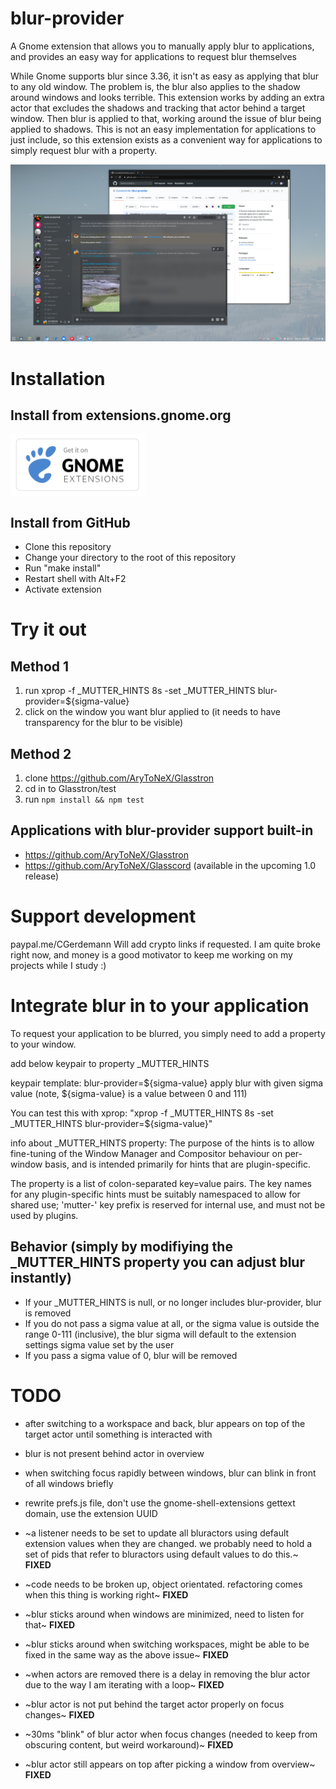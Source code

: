 # blur-provider
A Gnome extension that allows you to manually apply blur to applications, and provides an easy way for applications to request blur themselves

While Gnome supports blur since 3.36, it isn't as easy as applying that blur to any old window. The problem is, the blur also applies to the shadow around windows and looks terrible. This extension works by adding an extra actor that excludes the shadows and tracking that actor behind a target window. Then blur is applied to that, working around the issue of blur being applied to shadows. This is not an easy implementation for applications to just include, so this extension exists as a convenient way for applications to simply request blur with a property.

![screenshot of blur-provider](https://raw.githubusercontent.com/CorvetteCole/blur-provider/master/2020-09-19_16-22.png)

# Installation
## Install from extensions.gnome.org 
[<img src="https://raw.githubusercontent.com/andyholmes/gnome-shell-extensions-badge/master/get-it-on-ego.svg?sanitize=true" alt="Get it on GNOME Extensions" height="100" align="middle">][ego]
## Install from GitHub
- Clone this repository
- Change your directory to the root of this repository
- Run "make install"
- Restart shell with Alt+F2
- Activate extension

# Try it out
## Method 1
1. run xprop -f _MUTTER_HINTS 8s -set _MUTTER_HINTS blur-provider=${sigma-value}
2. click on the window you want blur applied to (it needs to have transparency for the blur to be visible)
## Method 2
1. clone https://github.com/AryToNeX/Glasstron
2. cd in to Glasstron/test
3. run ```npm install && npm test``` 

## Applications with blur-provider support built-in
- https://github.com/AryToNeX/Glasstron
- https://github.com/AryToNeX/Glasscord (available in the upcoming 1.0 release)

# Support development
paypal.me/CGerdemann
Will add crypto links if requested. I am quite broke right now, and money is a good motivator to keep me working on my projects while I study :)

# Integrate blur in to your application
To request your application to be blurred, you simply need to add a property to your window.

add below keypair to property _MUTTER_HINTS

keypair template: blur-provider=${sigma-value} apply blur with given sigma value
(note, ${sigma-value} is a value between 0 and 111)

You can test this with xprop: "xprop -f _MUTTER_HINTS 8s -set _MUTTER_HINTS blur-provider=${sigma-value}"

info about _MUTTER_HINTS property:
The purpose of the hints is to allow fine-tuning of the Window Manager and
Compositor behaviour on per-window basis, and is intended primarily for
hints that are plugin-specific.

The property is a list of colon-separated key=value pairs. The key names for
any plugin-specific hints must be suitably namespaced to allow for shared
use; 'mutter-' key prefix is reserved for internal use, and must not be used
by plugins.

## Behavior (simply by modifiying the \_MUTTER_HINTS property you can adjust blur instantly)
- If your \_MUTTER_HINTS is null, or no longer includes blur-provider, blur is removed
- If you do not pass a sigma value at all, or the sigma value is outside the range 0-111 (inclusive), the blur sigma will default to the extension settings sigma value set by the user
- If you pass a sigma value of 0, blur will be removed

# TODO
- after switching to a workspace and back, blur appears on top of the target actor until something is interacted with
- blur is not present behind actor in overview
- when switching focus rapidly between windows, blur can blink in front of all windows briefly
- rewrite prefs.js file, don't use the gnome-shell-extensions gettext domain, use the extension UUID

- ~a listener needs to be set to update all bluractors using default extension values when they are changed. we probably need to hold a set of pids that refer to bluractors using default values to do this.~ **FIXED**
- ~code needs to be broken up, object orientated. refactoring comes when this thing is working right~ **FIXED**
- ~blur sticks around when windows are minimized, need to listen for that~ **FIXED**
- ~blur sticks around when switching workspaces, might be able to be fixed in the same way as the above issue~ **FIXED**
- ~when actors are removed there is a delay in removing the blur actor due to the way I am iterating with a loop~ **FIXED**
- ~blur actor is not put behind the target actor properly on focus changes~ **FIXED**
- ~30ms "blink" of blur actor when focus changes (needed to keep from obscuring content, but weird workaround)~ **FIXED**
- ~blur actor still appears on top after picking a window from overview~ **FIXED**

[ego]: https://extensions.gnome.org/extension/3607/blur-provider/
